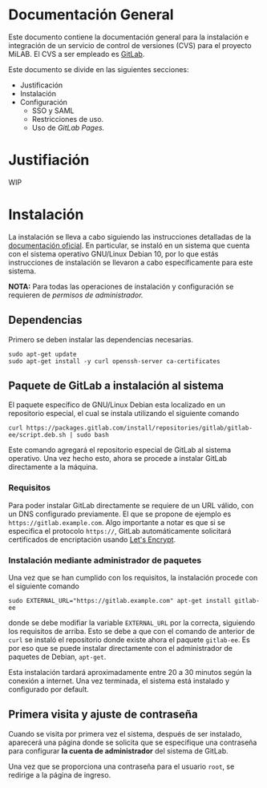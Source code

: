 # Documentación General

Este documento contiene la documentación general para la instalación e integración de un servicio
de control de versiones (CVS) para el proyecto MiLAB. El CVS a ser empleado es [GitLab](https://about.gitlab.com/).

Este documento se divide en las siguientes secciones:

- Justificación
- Instalación
- Configuración
  - SSO y SAML
  - Restricciones de uso.
  - Uso de _GitLab Pages._

# Justifiación

WIP

# Instalación

La instalación se lleva a cabo siguiendo las instrucciones detalladas de la [documentación oficial](https://about.gitlab.com/install/#debian).
En particular, se instaló en un sistema que cuenta con el sistema operativo GNU/Linux Debian 10, por lo que estás
instrucciones de instalación se llevaron a cabo específicamente para este sistema.

**NOTA:** Para todas las operaciones de instalación y configuración se requieren de _permisos de administrador._

## Dependencias

Primero se deben instalar las dependencias necesarias.

```shell
sudo apt-get update
sudo apt-get install -y curl openssh-server ca-certificates
```

## Paquete de GitLab a instalación al sistema

El paquete específico de GNU/Linux Debian esta localizado en un repositorio especial, el cual
se instala utilizando el siguiente comando

```shell
curl https://packages.gitlab.com/install/repositories/gitlab/gitlab-ee/script.deb.sh | sudo bash
```

Este comando agregará el repositorio especial de GitLab al sistema operativo. Una vez hecho esto, ahora
se procede a instalar GitLab directamente a la máquina.

### Requisitos

Para poder instalar GitLab directamente se requiere de un URL válido, con un DNS configurado previamente.
El que se propone de ejemplo es `https://gitlab.example.com`.
Algo importante a notar es que si se especifica el protocolo `https://`, GitLab automáticamente solicitará
certificados de encriptación usando [Let's Encrypt](https://letsencrypt.org/).

### Instalación mediante administrador de paquetes

Una vez que se han cumplido con los requisitos, la instalación procede con el siguiente comando

```shell
sudo EXTERNAL_URL="https://gitlab.example.com" apt-get install gitlab-ee
```

donde se debe modifiar la variable `EXTERNAL_URL` por la correcta, siguiendo los requisitos de arriba.
Esto se debe a que con el comando de anterior de `curl` se instaló el repositorio donde existe ahora
el paquete `gitlab-ee`. Es por eso que se puede instalar directamente con el administrador de paquetes
de Debian, `apt-get`.

Esta instalación tardará aproximadamente entre 20 a 30 minutos según la conexión a internet.
Una vez terminada, el sistema está instalado y configurado por default.

## Primera visita y ajuste de contraseña

Cuando se visita por primera vez el sistema, después de ser instalado, aparecerá una página donde se solicita
que se especifique una contraseña para configurar **la cuenta de administrador** del sistema de GitLab.

Una vez que se proporciona una contraseña para el usuario `root`, se redirige a la página de ingreso.
